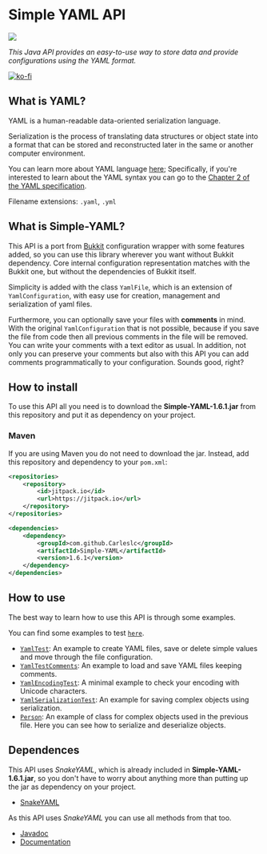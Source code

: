 # Simple YAML API

[![](https://jitpack.io/v/Carleslc/Simple-YAML.svg)](https://jitpack.io/#Carleslc/Simple-YAML)

_This Java API provides an easy-to-use way to store data and provide configurations using the YAML format._

[![ko-fi](https://www.ko-fi.com/img/githubbutton_sm.svg)](https://ko-fi.com/carleslc)

## What is YAML?

YAML is a human-readable data-oriented serialization language.

Serialization is the process of translating data structures or object state into a format that can be stored and reconstructed later in the same or another computer environment.

You can learn more about YAML language [here](http://www.yaml.org/spec/1.2/spec.html); Specifically, if you're interested to learn about the YAML syntax you can go to the
[Chapter 2 of the YAML specification](http://www.yaml.org/spec/1.2/spec.html#Preview).

Filename extensions: `.yaml`, `.yml`

## What is Simple-YAML?

This API is a port from [Bukkit](https://github.com/Bukkit/Bukkit) configuration wrapper with some features added, so you can use this library wherever you want without Bukkit dependency. Core internal configuration representation matches with the Bukkit one, but without the dependencies of Bukkit itself.

Simplicity is added with the class `YamlFile`, which is an extension of `YamlConfiguration`, with easy use for creation, management and serialization of yaml files.

Furthermore, you can optionally save your files with **comments** in mind. With the original `YamlConfiguration` that is not possible, because if you save the file from code then all previous comments in the file will be removed. You can write your comments with a text editor as usual. In addition, not only you can preserve your comments but also with this API you can add comments programmatically to your configuration. Sounds good, right?

## How to install

To use this API all you need is to download the **Simple-YAML-1.6.1.jar** from this repository
and put it as dependency on your project.

### Maven

If you are using Maven you do not need to download the jar. Instead, add this repository and dependency to your `pom.xml`:

```xml
<repositories>
    <repository>
        <id>jitpack.io</id>
        <url>https://jitpack.io</url>
    </repository>
</repositories>
```

```xml
<dependencies>
    <dependency>
        <groupId>com.github.Carleslc</groupId>
        <artifactId>Simple-YAML</artifactId>
        <version>1.6.1</version>
    </dependency>
</dependencies>
```

## How to use

The best way to learn how to use this API is through some examples.

You can find some examples to test [`here`](https://github.com/Carleslc/Simple-YAML/tree/master/Simple-Yaml/src/test/java/org/simpleyaml/test).

* [`YamlTest`](https://github.com/Carleslc/Simple-YAML/blob/master/Simple-Yaml/src/test/java/org/simpleyaml/test/YamlTest.java): An example to create YAML files, save or delete simple values and move through the file configuration.
* [`YamlTestComments`](https://github.com/Carleslc/Simple-YAML/blob/master/Simple-Yaml/src/test/java/org/simpleyaml/test/YamlTestComments.java): An example to load and save YAML files keeping comments.
* [`YamlEncodingTest`](https://github.com/Carleslc/Simple-YAML/blob/master/Simple-Yaml/src/test/java/org/simpleyaml/test/YamlEncodingTest.java): A minimal example to check your encoding with Unicode characters.
* [`YamlSerializationTest`](https://github.com/Carleslc/Simple-YAML/blob/master/Simple-Yaml/src/test/java/org/simpleyaml/test/YamlSerializationTest.java): An example for saving complex objects using serialization.
* [`Person`](https://github.com/Carleslc/Simple-YAML/blob/master/Simple-Yaml/src/test/java/org/simpleyaml/test/Person.java): An example of class for complex objects used in the previous file. Here you can see how to serialize and deserialize objects.

## Dependences

This API uses _SnakeYAML_, which is already included in **Simple-YAML-1.6.1.jar**, so you don't have to worry about anything more than putting up the jar as dependency on your project.

* [SnakeYAML](https://bitbucket.org/asomov/snakeyaml)

As this API uses _SnakeYAML_ you can use all methods from that too.
+ [Javadoc](http://javadox.com/org.yaml/snakeyaml/1.15/overview-summary.html)
+ [Documentation](https://bitbucket.org/asomov/snakeyaml/wiki/Documentation)
